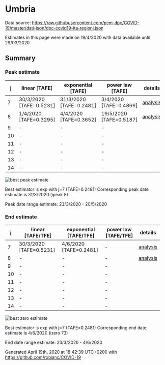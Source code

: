# Umbria


Data source: https://raw.githubusercontent.com/pcm-dpc/COVID-19/master/dati-json/dpc-covid19-ita-regioni.json

Estimates in this page were made on 19/4/2020 with data available until 29/03/2020.


## Summary 

### Peak estimate 
|j|linear [TAFE]|exponential [TAFE]|power law [TAFE]|details|
|---|----|-----------|---------|-------|
|7|30/3/2020 [TAFE=0.5231]|31/3/2020 [TAFE=0.2481]|3/4/2020 [TAFE=0.4869]|[analysis](COVID-19_umbria_j7_2020-03-29.md)|
|8|1/4/2020 [TAFE=0.3295]|4/4/2020 [TAFE=0.3652]|19/5/2020 [TAFE=0.5187]|[analysis](COVID-19_umbria_j8_2020-03-29.md)|
|9|-|-|-||
|10|-|-|-||
|11|-|-|-||
|12|-|-|-||
|13|-|-|-||
|14|-|-|-||

![best peak estimate](COVID-19_umbria_j7_2020-03-29.png)

Best estimator is exp with j=7 (TAFE=0.2481)
Corresponding peak date estimate is 31/3/2020 (ipeak 8)


Peak date range estimate: 23/3/2020 - 20/5/2020

### End estimate 
|j|linear [TAFE/TFE]|exponential [TAFE/TFE]|power law [TAFE/TFE]|details|
|---|----|-----------|---------|-------|
|7|30/3/2020 [TAFE=0.5231]|4/6/2020 [TAFE=0.2481]|-|[analysis](COVID-19_umbria_j7_2020-03-29.md)|
|8|-|-|-|[analysis](COVID-19_umbria_j8_2020-03-29.md)|
|9|-|-|-||
|10|-|-|-||
|11|-|-|-||
|12|-|-|-||
|13|-|-|-||
|14|-|-|-||

![best zero estimate](COVID-19_umbria_j7_2020-03-29.png)

Best estimator is exp with j=7 (TAFE=0.2481)
Corresponding end date estimate is 4/6/2020 (izero 73)


End date range estimate: 23/3/2020 - 4/6/2020

Generated April 19th, 2020 at 18:42:39 UTC+0200 with https://github.com/robianc/COVID-19
